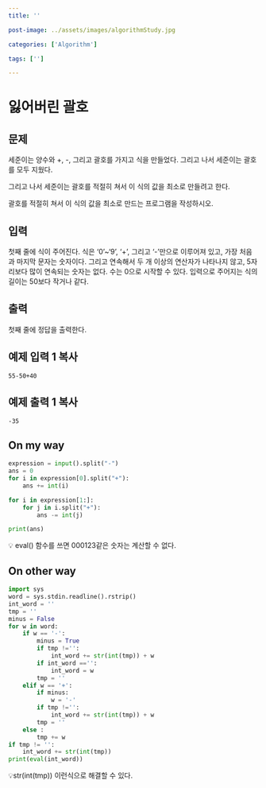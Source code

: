 ```yaml
---
title: ''

post-image: ../assets/images/algorithmStudy.jpg

categories: ['Algorithm']

tags: ['']

---
```


# 잃어버린 괄호

## 문제

세준이는 양수와 +, -, 그리고 괄호를 가지고 식을 만들었다. 그리고 나서 세준이는 괄호를 모두 지웠다.

그리고 나서 세준이는 괄호를 적절히 쳐서 이 식의 값을 최소로 만들려고 한다.

괄호를 적절히 쳐서 이 식의 값을 최소로 만드는 프로그램을 작성하시오.

## 입력

첫째 줄에 식이 주어진다. 식은 ‘0’~‘9’, ‘+’, 그리고 ‘-’만으로 이루어져 있고, 가장 처음과 마지막 문자는 숫자이다. 그리고 연속해서 두 개 이상의 연산자가 나타나지 않고, 5자리보다 많이 연속되는 숫자는 없다. 수는 0으로 시작할 수 있다. 입력으로 주어지는 식의 길이는 50보다 작거나 같다.

## 출력

첫째 줄에 정답을 출력한다.

## 예제 입력 1 복사

```
55-50+40
```

## 예제 출력 1 복사

```
-35
```

## On my way

```python
expression = input().split("-")
ans = 0
for i in expression[0].split("+"):
    ans += int(i)

for i in expression[1:]:
    for j in i.split("+"):
        ans -= int(j)

print(ans)
```

💡 eval() 함수를 쓰면 000123같은 숫자는 계산할 수 없다.

## On other way

```python
import sys
word = sys.stdin.readline().rstrip()
int_word = ''
tmp = ''
minus = False
for w in word:
    if w == '-':
        minus = True
        if tmp !='':
            int_word += str(int(tmp)) + w
        if int_word =='':
            int_word = w
        tmp = ''
    elif w == '+':
        if minus:
            w = '-'
        if tmp !='':
            int_word += str(int(tmp)) + w
        tmp = ''
    else :
        tmp += w
if tmp != '':
    int_word += str(int(tmp))
print(eval(int_word))
```

💡str(int(tmp)) 이런식으로 해결할 수 있다.